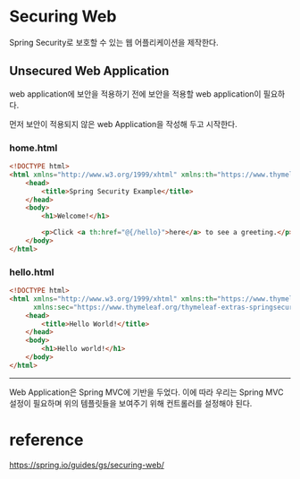 # Securing Web
Spring Security로 보호할 수 있는 웹 어플리케이션을 제작한다. 


## Unsecured Web Application
web application에 보안을 적용하기 전에 보안을 적용할 web application이 필요하다.  

먼저 보안이 적용되지 않은 web Application을 작성해 두고 시작한다.  


### home.html 
~~~html
<!DOCTYPE html>
<html xmlns="http://www.w3.org/1999/xhtml" xmlns:th="https://www.thymeleaf.org" xmlns:sec="https://www.thymeleaf.org/thymeleaf-extras-springsecurity3">
    <head>
        <title>Spring Security Example</title>
    </head>
    <body>
        <h1>Welcome!</h1>

        <p>Click <a th:href="@{/hello}">here</a> to see a greeting.</p>
    </body>
</html>
~~~

### hello.html
~~~html
<!DOCTYPE html>
<html xmlns="http://www.w3.org/1999/xhtml" xmlns:th="https://www.thymeleaf.org"
      xmlns:sec="https://www.thymeleaf.org/thymeleaf-extras-springsecurity3">
    <head>
        <title>Hello World!</title>
    </head>
    <body>
        <h1>Hello world!</h1>
    </body>
</html>
~~~
--- 
Web Application은 Spring MVC에 기반을 두었다. 이에 따라 우리는 Spring MVC 설정이 필요하며 위의 템플릿들을 보여주기 위해 컨트롤러를 설정해야 된다.  


# reference
https://spring.io/guides/gs/securing-web/

